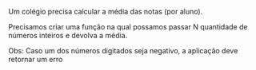 Um colégio precisa calcular a média das notas (por aluno).

Precisamos criar uma função na qual possamos passar N quantidade de números inteiros e devolva a média.

Obs: Caso um dos números digitados seja negativo, a aplicação deve retornar um erro
